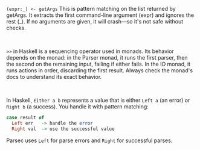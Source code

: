 `(expr:_) <- getArgs` This is pattern matching on the list returned by getArgs. It extracts the first command-line argument (expr) and ignores the rest (_). If no arguments are given, it will crash—so it's not safe without checks.

<br>

`>>` in Haskell is a sequencing operator used in monads. Its behavior depends on the monad: in the Parser monad, it runs the first parser, then the second on the remaining input, failing if either fails. In the IO monad, it runs actions in order, discarding the first result. Always check the monad's docs to understand its exact behavior.

<br>

In Haskell, `Either a b` represents a value that is either `Left a` (an error) or `Right b` (a success). You handle it with pattern matching:

```haskell
case result of  
  Left err   -> handle the error  
  Right val  -> use the successful value
```

Parsec uses `Left` for parse errors and `Right` for successful parses.

<br>


